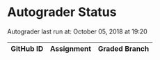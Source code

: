 # Autograder Status
Autograder last run at: October 05, 2018 at 19:20

| GitHub ID | Assignment | Graded Branch |
|-----------|------------|---------------|

